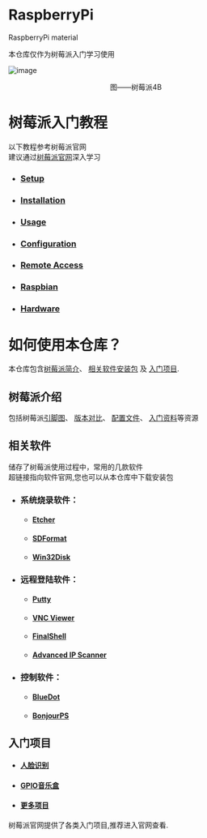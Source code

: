 # RaspberryPi
RaspberryPi material

本仓库仅作为树莓派入门学习使用

![image](https://github.com/MakerLab308/RaspberryPi/blob/master/RPi%E4%BB%8B%E7%BB%8D/Rpi_4B.png)
<div align=center>图——树莓派4B</div>

# 树莓派入门教程
以下教程参考树莓派官网<br>建议通过[树莓派官网](https://www.raspberrypi.org/)深入学习

+ ### [Setup](https://www.raspberrypi.org/documentation/setup/)
+ ### [Installation](https://www.raspberrypi.org/documentation/installation/)
+ ### [Usage](https://www.raspberrypi.org/documentation/usage/)
+ ### [Configuration](https://www.raspberrypi.org/documentation/configuration/)
+ ### [Remote Access](https://www.raspberrypi.org/documentation/remote-access/)
+ ### [Raspbian](https://www.raspberrypi.org/documentation/raspbian/)
+ ### [Hardware](https://www.raspberrypi.org/documentation/hardware/)




# 如何使用本仓库？
本仓库包含[树莓派简介](https://github.com/MakerLab308/RaspberryPi/tree/master/RPi%E4%BB%8B%E7%BB%8D)、
[相关软件安装包](https://github.com/MakerLab308/RaspberryPi/tree/master/%E8%BD%AF%E4%BB%B6) 及
[入门项目](https://github.com/MakerLab308/RaspberryPi/tree/master/%E9%A1%B9%E7%9B%AE).

## **树莓派介绍**
包括树莓派[引脚图](https://github.com/MakerLab308/RaspberryPi/blob/master/RPi%E4%BB%8B%E7%BB%8D/RPi_pin.png)、
[版本对比](https://github.com/MakerLab308/RaspberryPi/blob/master/RPi%E4%BB%8B%E7%BB%8D/raspberrypi-version-compare.png)、
[配置文件](https://github.com/MakerLab308/RaspberryPi/blob/master/RPi%E4%BB%8B%E7%BB%8D/wpa_supplicant.conf)、
[入门资料](https://github.com/MakerLab308/RaspberryPi/blob/master/RPi%E4%BB%8B%E7%BB%8D/RPi.xmind)等资源


## **相关软件**
储存了树莓派使用过程中，常用的几款软件<br>超链接指向软件官网,您也可以从本仓库中下载安装包
- ### 系统烧录软件：
  - #### [Etcher](https://www.balena.io/etcher/)
  - #### [SDFormat](https://www.sdcard.org/downloads/formatter/)
  - #### [Win32Disk](https://sourceforge.net/projects/win32diskimager/)

- ### 远程登陆软件：
  - #### [Putty](https://www.putty.org/)
  - #### [VNC Viewer](https://www.realvnc.com/en/connect/download/viewer/)
  - #### [FinalShell](http://www.hostbuf.com/t/988.html)
  - #### [Advanced IP Scanner](http://www.advanced-ip-scanner.com/cn/)

- ### 控制软件：
  - #### [BlueDot](https://play.google.com/store/apps/details?id=com.stuffaboutcode.bluedot&hl=en)
  - #### [BonjourPS](https://support.apple.com/kb/dl999?locale=zh_CN)


## **入门项目**
- #### [人脸识别](https://github.com/MakerLab308/RaspberryPi/tree/master/%E9%A1%B9%E7%9B%AE/Face%20recognition)
- #### [GPIO音乐盒](https://github.com/MakerLab308/RaspberryPi/blob/master/%E9%A1%B9%E7%9B%AE/GPIO%20music%20box%20_%20Raspberry%20Pi%20Projects.pdf)
- #### [更多项目](https://projects.raspberrypi.org/en/)
树莓派官网提供了各类入门项目,推荐进入官网查看.

